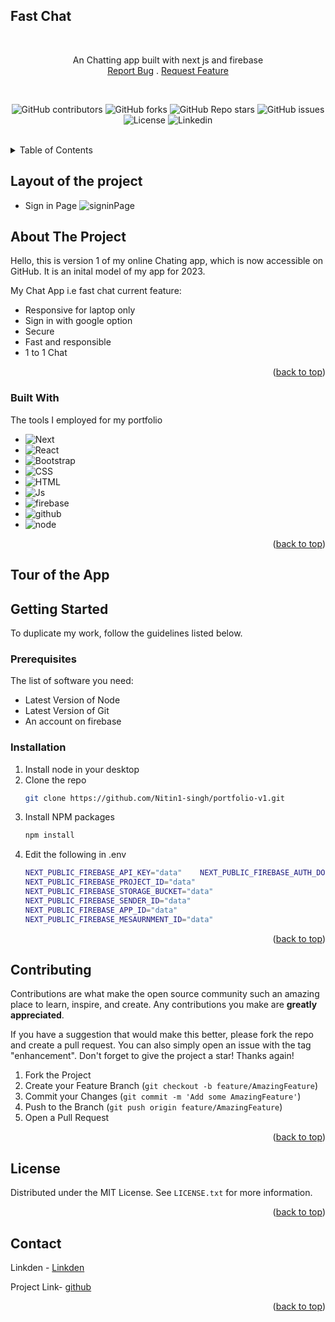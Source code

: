 <!-- Improved compatibility of back to top link: See: https://github.com/othneildrew/Best-README-Template/pull/73 -->
<a id="readme-top"></a>

## Fast Chat
<!-- PROJECT Summary -->
<br />

<div align="center">
  <p align="center">
    An Chatting app built with next js and firebase
    <br/>
    <a href="https://github.com/Nitin1-singh/fast-chat/issues">Report Bug</a>
    .
    <a href="https://github.com/Nitin1-singh/fast-chat/issues">Request Feature</a>
  </p>
</div>
<br />
<!-- PROJECT SHIELDS -->
<div align="center">

  ![GitHub contributors](https://img.shields.io/github/contributors/Nitin1-singh/portfolio-v1)
  ![GitHub forks](https://img.shields.io/github/forks/Nitin1-singh/portfolio-v1)
  ![GitHub Repo stars](https://img.shields.io/github/stars/Nitin1-singh/portfolio-v1)
  ![GitHub issues](https://img.shields.io/github/issues/Nitin1-singh/portfolio-v1)
  ![License](https://img.shields.io/badge/license-MIT-blue)
  ![Linkedin](https://img.shields.io/badge/Linkedin-grey?logo=linkedin)
</div>

<br />

<!-- TABLE OF CONTENTS -->
<details>
  <summary>Table of Contents</summary>
  <ol>
    <li>
      <a href="#about-the-project">About The Project</a>
      <ul>
        <li><a href="#built-with">Built With</a></li>
        <li><a href="#layout">Layout of the project</a></li>
      </ul>
    </li>
    <li>
      <a href="#getting-started">Getting Started</a>
      <ul>
        <li><a href="#prerequisites">Prerequisites</a></li>
        <li><a href="#installation">Installation</a></li>
      </ul>
    </li>
    <li><a href="#contributing">Contributing</a></li>
    <li><a href="#license">License</a></li>
    <li><a href="#contact">Contact</a></li>
  </ol>
</details>

<a id="layout"></a>
## Layout of the project
  * Sign in Page
  ![signinPage]("/public/img/readme/img1.png")

<!-- ABOUT THE PROJECT -->
## About The Project

Hello, this is version 1 of my online Chating app, which is now accessible on GitHub. It is an inital model of my app for 2023.  

My Chat App i.e fast chat current feature:

* Responsive for laptop only  
* Sign in with google option 
* Secure
* Fast and responsible
* 1 to 1 Chat

<p align="right">(<a href="#readme-top">back to top</a>)</p>



### Built With

The tools I employed for my portfolio

* ![Next](https://img.shields.io/badge/next.js-000000?style=for-the-badge&logo=nextdotjs&logoColor=white)
* ![React](https://img.shields.io/badge/React-20232A?style=for-the-badge&logo=react&logoColor=61DAFB)
* ![Bootstrap](https://img.shields.io/badge/Bootstrap-563D7C?style=for-the-badge&logo=bootstrap&logoColor=white)
* ![CSS](https://img.shields.io/badge/CSS-20232A?style=for-the-badge&logo=css3)
* ![HTML](https://img.shields.io/badge/HTML-20232A?style=for-the-badge&logo=html5)
* ![Js](https://img.shields.io/badge/Javascript-20232A?style=for-the-badge&logo=javascript)
* ![firebase](https://img.shields.io/badge/Firebase-20232A?style=for-the-badge&logo=firebase)
* ![github](https://img.shields.io/badge/Github-20232A?style=for-the-badge&logo=github)
* ![node](https://img.shields.io/badge/Node-20232A?style=for-the-badge&logo=nodedotjs)

<p align="right">(<a href="#readme-top">back to top</a>)</p>

## Tour of the App



<!-- GETTING STARTED -->
## Getting Started

To duplicate my work, follow the guidelines listed below.

### Prerequisites

The list of software you need:

* Latest Version of Node
* Latest Version of Git
* An account on firebase

### Installation

1. Install node in your desktop  
2. Clone the repo
   ```sh
   git clone https://github.com/Nitin1-singh/portfolio-v1.git
   ```
3. Install NPM packages
   ```sh
   npm install
   ```
4. Edit the following in .env 
    ```sh
    NEXT_PUBLIC_FIREBASE_API_KEY="data"    NEXT_PUBLIC_FIREBASE_AUTH_DOMAIN="data"
    NEXT_PUBLIC_FIREBASE_PROJECT_ID="data"
    NEXT_PUBLIC_FIREBASE_STORAGE_BUCKET="data"
    NEXT_PUBLIC_FIREBASE_SENDER_ID="data"
    NEXT_PUBLIC_FIREBASE_APP_ID="data"
    NEXT_PUBLIC_FIREBASE_MESAURNMENT_ID="data"
    ```

<p align="right">(<a href="#readme-top">back to top</a>)</p>

<!-- CONTRIBUTING -->
## Contributing

Contributions are what make the open source community such an amazing place to learn, inspire, and create. Any contributions you make are **greatly appreciated**.

If you have a suggestion that would make this better, please fork the repo and create a pull request. You can also simply open an issue with the tag "enhancement".
Don't forget to give the project a star! Thanks again!

1. Fork the Project
2. Create your Feature Branch (`git checkout -b feature/AmazingFeature`)
3. Commit your Changes (`git commit -m 'Add some AmazingFeature'`)
4. Push to the Branch (`git push origin feature/AmazingFeature`)
5. Open a Pull Request

<p align="right">(<a href="#readme-top">back to top</a>)</p>



<!-- LICENSE -->
## License

Distributed under the MIT License. See `LICENSE.txt` for more information.

<p align="right">(<a href="#readme-top">back to top</a>)</p>



<!-- CONTACT -->
## Contact

Linkden - [Linkden](https://www.linkedin.com/in/nitin-singh-negi-9b6a95297/)

Project Link- [github](https://github.com/Nitin1-singh/fast-chat)

<p align="right">(<a href="#readme-top">back to top</a>)</p>